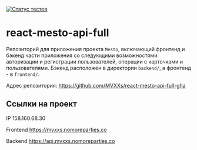 [![Статус тестов](../../actions/workflows/tests.yml/badge.svg?event=push)](../../actions/workflows/tests.yml)

# react-mesto-api-full
Репозиторий для приложения проекта `Mesto`, включающий фронтенд и бэкенд части приложения со следующими возможностями: авторизации и регистрации пользователей, операции с карточками и пользователями. Бэкенд расположен в директории `backend/`, а фронтенд - в `frontend/`. 

Адрес репозитория: https://github.com/MVXXs/react-mesto-api-full-gha

## Ссылки на проект

IP 158.160.68.30

Frontend https://mvxxs.nomoreparties.co

Backend https://api.mvxxs.nomoreparties.co